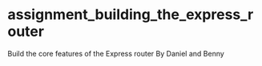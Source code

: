 assignment_building_the_express_router
======================================

Build the core features of the Express router
By Daniel and Benny
